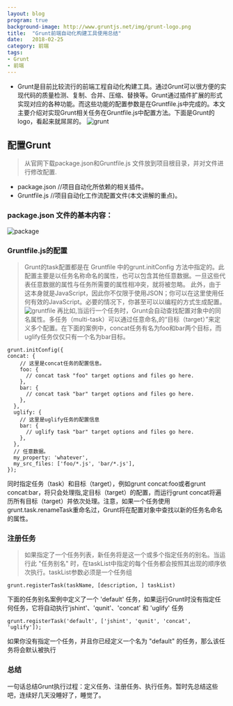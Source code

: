 ```yaml
---
layout: blog
program: true
background-image: http://www.gruntjs.net/img/grunt-logo.png
title:  "Grunt前端自动化构建工具使用总结"
date:   2018-02-25
category: 前端
tags:
- Grunt
- 前端
---
```


- Grunt是目前比较流行的前端工程自动化构建工具。通过Grunt可以很方便的实现代码的质量检测、复制、合并、压缩、替换等。Grunt通过插件扩展的形式实现对应的各种功能。而这些功能的配置参数是在Gruntfile.js中完成的。本文主要介绍对实现Grunt相关任务在Gruntfile.js中配置方法。下面是Grunt的logo，看起来就屌屌的。
![grunt](http://www.gruntjs.net/img/grunt-logo.png)


## 配置Grunt

> 从官网下载package.json和Gruntfile.js 文件放到项目根目录，并对文件进行修改配置.
* package.json //项目自动化所依赖的相关插件。
* Gruntfile.js //项目自动化工作流配置文件(本文讲解的重点)。

### package.json 文件的基本内容：
![package](http://img1.ph.126.net/guCRxJE9faxkKyhN4r8mNw==/1381760660772944392.jpg)

### Gruntfile.js的配置
> Grunt的task配置都是在 Gruntfile 中的grunt.initConfig
方法中指定的。此配置主要是以任务名称命名的属性，也可以包含其他任意数据。一旦这些代表任意数据的属性与任务所需要的属性相冲突，就将被忽略。
此外，由于这本身就是JavaScript，因此你不仅限于使用JSON；你可以在这里使用任何有效的JavaScript。必要的情况下，你甚至可以以编程的方式生成配置。
![gruntfile](http://img1.ph.126.net/z-7KXal69YiaW2LSjtp7-Q==/1809602625373144123.png)
再比如,当运行一个任务时，Grunt会自动查找配置对象中的同名属性。多任务（multi-task）可以通过任意命名,的“目标（target）”来定义多个配置。在下面的案例中，concat任务有名为foo和bar两个目标，而uglify任务仅仅只有一个名为bar目标。
```
grunt.initConfig({
concat: {
    // 这里是concat任务的配置信息。
    foo: {
      // concat task "foo" target options and files go here.
    },
    bar: {
      // concat task "bar" target options and files go here.
    },
  },
  uglify: {
    // 这里是uglify任务的配置信息
    bar: {
      // uglify task "bar" target options and files go here.
    },
  },
  // 任意数据。
  my_property: 'whatever',
  my_src_files: ['foo/*.js', 'bar/*.js'],
});
```
同时指定任务（task）和目标（target），例如grunt concat:foo或者grunt concat:bar，将只会处理指,定目标（target）的配置，而运行grunt concat将遍历所有目标（target）并依次处理。注意，如果一个任务使用grunt.task.renameTask重命名过，Grunt将在配置对象中查找以新的任务名命名的属性。

### 注册任务
> 如果指定了一个任务列表，新任务将是这一个或多个指定任务的别名。当运行此 "任务别名" 时，在taskList中指定的每个任务都会按照其出现的顺序依次执行。taskList参数必须是一个任务组
```
grunt.registerTask(taskName, [description, ] taskList)
```
下面的任务别名案例中定义了一个 'default' 任务，如果运行Grunt时没有指定任何任务，它将自动执行'jshint'、'qunit'、'concat' 和 'uglify' 任务
```
grunt.registerTask('default', ['jshint', 'qunit', 'concat', 'uglify']);
```
如果你没有指定一个任务，并且你已经定义一个名为 "default" 的任务，那么该任务将会默认被执行

### 总结
一句话总结Grunt执行过程：定义任务、注册任务、执行任务。暂时先总结这些吧，连续好几天没睡好了，睡觉了。
   